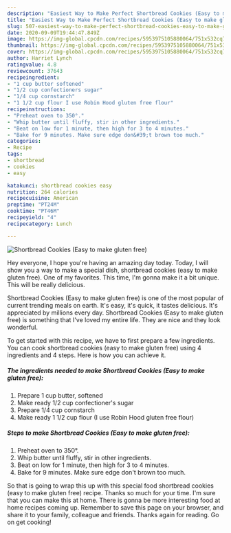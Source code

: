 ```yaml
---
description: "Easiest Way to Make Perfect Shortbread Cookies (Easy to make gluten free)"
title: "Easiest Way to Make Perfect Shortbread Cookies (Easy to make gluten free)"
slug: 507-easiest-way-to-make-perfect-shortbread-cookies-easy-to-make-gluten-free
date: 2020-09-09T19:44:47.849Z
image: https://img-global.cpcdn.com/recipes/5953975105880064/751x532cq70/shortbread-cookies-easy-to-make-gluten-free-recipe-main-photo.jpg
thumbnail: https://img-global.cpcdn.com/recipes/5953975105880064/751x532cq70/shortbread-cookies-easy-to-make-gluten-free-recipe-main-photo.jpg
cover: https://img-global.cpcdn.com/recipes/5953975105880064/751x532cq70/shortbread-cookies-easy-to-make-gluten-free-recipe-main-photo.jpg
author: Harriet Lynch
ratingvalue: 4.8
reviewcount: 37643
recipeingredient:
- "1 cup butter softened"
- "1/2 cup confectioners sugar"
- "1/4 cup cornstarch"
- "1 1/2 cup flour I use Robin Hood gluten free flour"
recipeinstructions:
- "Preheat oven to 350°."
- "Whip butter until fluffy, stir in other ingredients."
- "Beat on low for 1 minute, then high for 3 to 4 minutes."
- "Bake for 9 minutes. Make sure edge don&#39;t brown too much."
categories:
- Recipe
tags:
- shortbread
- cookies
- easy

katakunci: shortbread cookies easy 
nutrition: 264 calories
recipecuisine: American
preptime: "PT24M"
cooktime: "PT46M"
recipeyield: "4"
recipecategory: Lunch

---
```



![Shortbread Cookies (Easy to make gluten free)](https://img-global.cpcdn.com/recipes/5953975105880064/751x532cq70/shortbread-cookies-easy-to-make-gluten-free-recipe-main-photo.jpg)

Hey everyone, I hope you're having an amazing day today. Today, I will show you a way to make a special dish, shortbread cookies (easy to make gluten free). One of my favorites. This time, I'm gonna make it a bit unique. This will be really delicious.



Shortbread Cookies (Easy to make gluten free) is one of the most popular of current trending meals on earth. It's easy, it's quick, it tastes delicious. It's appreciated by millions every day. Shortbread Cookies (Easy to make gluten free) is something that I've loved my entire life. They are nice and they look wonderful.


To get started with this recipe, we have to first prepare a few ingredients. You can cook shortbread cookies (easy to make gluten free) using 4 ingredients and 4 steps. Here is how you can achieve it.

<!--inarticleads1-->

##### The ingredients needed to make Shortbread Cookies (Easy to make gluten free):

1. Prepare 1 cup butter, softened
1. Make ready 1/2 cup confectioner&#39;s sugar
1. Prepare 1/4 cup cornstarch
1. Make ready 1 1/2 cup flour (I use Robin Hood gluten free flour)




<!--inarticleads2-->

##### Steps to make Shortbread Cookies (Easy to make gluten free):

1. Preheat oven to 350°.
1. Whip butter until fluffy, stir in other ingredients.
1. Beat on low for 1 minute, then high for 3 to 4 minutes.
1. Bake for 9 minutes. Make sure edge don&#39;t brown too much.




So that is going to wrap this up with this special food shortbread cookies (easy to make gluten free) recipe. Thanks so much for your time. I'm sure that you can make this at home. There is gonna be more interesting food at home recipes coming up. Remember to save this page on your browser, and share it to your family, colleague and friends. Thanks again for reading. Go on get cooking!

